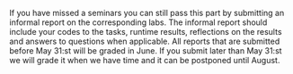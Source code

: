 If you have missed a seminars you can still pass this part by submitting an informal report on the corresponding labs. The informal report should include your codes to the tasks, runtime results, reflections on the results and answers to questions when applicable. All reports that are submitted before May 31:st will be graded in June. If you submit later than May 31:st we will grade it when we have time and it can be postponed until August.

